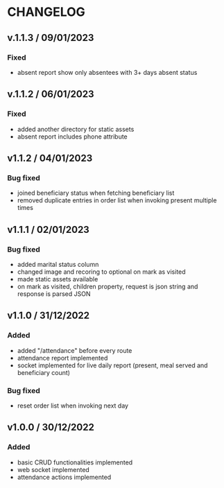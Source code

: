 # CHANGELOG

## v.1.1.3 / 09/01/2023
### **Fixed**
- absent report show only absentees with 3+ days absent status

## v.1.1.2 / 06/01/2023
### **Fixed**
- added another directory for static assets
- absent report includes phone attribute

## v1.1.2 / 04/01/2023
### **Bug fixed**
- joined beneficiary status when fetching beneficiary list
- removed duplicate entries in order list when invoking present multiple times

## v1.1.1 / 02/01/2023
### **Bug fixed**
- added marital status column
- changed image and recoring to optional on mark as visited
- made static assets available
- on mark as visited, children property, request is json string and response is parsed JSON

## v1.1.0 / 31/12/2022
### **Added**
- added "/attendance" before every route
- attendance report implemented
- socket implemented for live daily report (present, meal served and beneficiary count)

### **Bug fixed**
- reset order list when invoking next day

## v1.0.0 / 30/12/2022
### **Added**
- basic CRUD functionalities implemented
- web socket implemented
- attendance actions implemented
